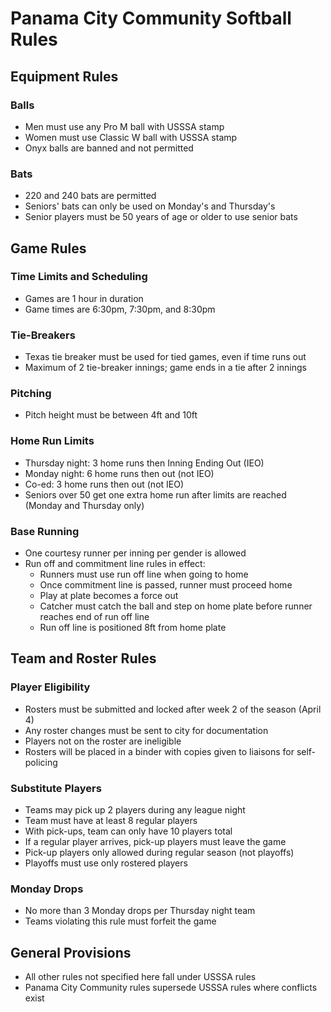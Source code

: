 # Panama City Community Softball Rules

## Equipment Rules

### Balls
- Men must use any Pro M ball with USSSA stamp
- Women must use Classic W ball with USSSA stamp
- Onyx balls are banned and not permitted

### Bats
- 220 and 240 bats are permitted
- Seniors' bats can only be used on Monday's and Thursday's
- Senior players must be 50 years of age or older to use senior bats

## Game Rules

### Time Limits and Scheduling
- Games are 1 hour in duration
- Game times are 6:30pm, 7:30pm, and 8:30pm

### Tie-Breakers
- Texas tie breaker must be used for tied games, even if time runs out
- Maximum of 2 tie-breaker innings; game ends in a tie after 2 innings

### Pitching
- Pitch height must be between 4ft and 10ft

### Home Run Limits
- Thursday night: 3 home runs then Inning Ending Out (IEO)
- Monday night: 6 home runs then out (not IEO)
- Co-ed: 3 home runs then out (not IEO)
- Seniors over 50 get one extra home run after limits are reached (Monday and Thursday only)

### Base Running
- One courtesy runner per inning per gender is allowed
- Run off and commitment line rules in effect:
  - Runners must use run off line when going to home
  - Once commitment line is passed, runner must proceed home
  - Play at plate becomes a force out
  - Catcher must catch the ball and step on home plate before runner reaches end of run off line
  - Run off line is positioned 8ft from home plate

## Team and Roster Rules

### Player Eligibility
- Rosters must be submitted and locked after week 2 of the season (April 4)
- Any roster changes must be sent to city for documentation
- Players not on the roster are ineligible
- Rosters will be placed in a binder with copies given to liaisons for self-policing

### Substitute Players
- Teams may pick up 2 players during any league night
- Team must have at least 8 regular players
- With pick-ups, team can only have 10 players total
- If a regular player arrives, pick-up players must leave the game
- Pick-up players only allowed during regular season (not playoffs)
- Playoffs must use only rostered players

### Monday Drops
- No more than 3 Monday drops per Thursday night team
- Teams violating this rule must forfeit the game

## General Provisions
- All other rules not specified here fall under USSSA rules
- Panama City Community rules supersede USSSA rules where conflicts exist
